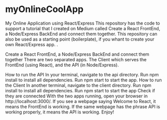 # myOnlineCoolApp
My Online Application using React/Express
This repository has the code to support a tutorial that I created on Medium called Create a React FrontEnd, a Node/Express BackEnd and connect them together.
This repository can also be used as a starting point (boilerplate), if you whant to create your own React/Express app. .

Create a React FrontEnd, a Node/Express BackEnd and connect them together
There are two separated apps. The Client which serves the FrontEnd (using React), and the API (in Node/Express).

How to run the API
In your terminal, navigate to the api directory.
Run npm install to install all dependencies.
Run npm start to start the app.
How to run the Client
In another terminal, navigate to the client directory.
Run npm install to install all dependencies.
Run npm start to start the app
Check if they are connected
With the two apps running, open your browser in http://localhost:3000/.
If you see a webpage saying Welcome to React, it means the FrontEnd is working.
If the same webpage has the phrase API is working properly, it means the API is working.
Enjoy!
